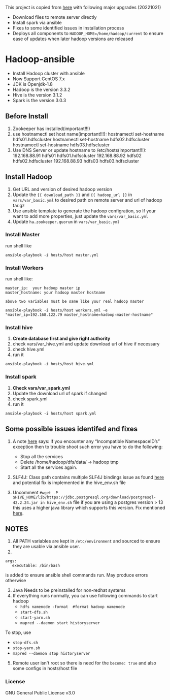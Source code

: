 This project is copied from [here](https://github.com/ZidaneCA/hadoop-ansible) with following major upgrades (20221021)
- Download files to remote server directly
- Install spark via ansible
- Fixes to some identified issues in installation process
- Deploys all components to `HADOOP_HOME=/home/hadoop/current` to ensure ease of updates when later hadoop versions are released

# Hadoop-ansible
- Install Hadoop cluster with ansible
- Now Support CentOS 7.x
- JDK is  Openjdk-1.8
- Hadoop is the version 3.3.2
- Hive is the version 3.1.2
- Spark is the version 3.0.3

## Before Install
1. Zookeeper has installed(important!!!)
2. use hostnamectl set host name(important!!!):
    hostnamectl set-hostname hdfs01.hdfscluster
    hostnamectl set-hostname hdfs02.hdfscluster
    hostnamectl set-hostname hdfs03.hdfscluster
3. Use DNS Server or update hostname to /etc/hosts(important!!!):
    192.168.88.91 hdfs01 hdfs01.hdfscluster
    192.168.88.92 hdfs02 hdfs02.hdfscluster
    192.168.88.93 hdfs03 hdfs03.hdfscluster

## Install Hadoop
1. Get URL and version of desired hadoop version
2. Update the `{{ download_path }}` and `{{ hadoop_url }}` in `vars/var_basic.yml` to desired path on remote server and url of hadoop tar.gz
3. Use ansible template to generate the hadoop configration, so If your want to add more properties, just update the `vars/var_basic.yml` 
4. Update `ha.zookeeper.quorum` in `vars/var_basic.yml`


### Install Master

run shell like

```
ansible-playbook -i hosts/host master.yml
```

### Install Workers

run shell like:
```
master_ip:  your hadoop master ip
master_hostname: your hadoop master hostname

above two variables must be same like your real hadoop master

ansible-playbook -i hosts/host workers.yml -e "master_ip=192.168.122.79 master_hostname=hadoop-master-hostname"

```

### Install hive
1. **Create database first and give right authority**
2. check vars/var_hive.yml and update download url of hive if necessary
3. check hive.yml
4. run it

```
ansible-playbook -i hosts/host hive.yml
```


### Install spark
1. **Check vars/var_spark.yml**
2. Update the download url of spark if changed
3. check spark.yml
4. run it

```
ansible-playbook -i hosts/host spark.yml

```

## Some possible issues identifed and fixes
1. A note [here](https://www.projectpro.io/hadoop-tutorial/big-data-hadoop-tutorial) says:
   If you encounter any “Incompatible NamespaceID’s” exception then to trouble shoot such error you have to do the following:
   - Stop all the services
   - Delete /home/hadoop/dfs/data/ -> hadoop tmp
   - Start all the services again.

2. SLF4J: Class path contains multiple SLF4J bindings issue as found [here](https://issues.apache.org/jira/browse/HIVE-22915)  and potential fix is implemented in the hive_env.sh file

3. Uncomment `#wget -P $HIVE_HOME/lib/https://jdbc.postgresql.org/download/postgresql-42.2.24.jar in hive_env.sh` file if you are using a postgres version > 13
   this uses a higher java library which supports this version. Fix mentioned [here](https://stackoverflow.com/questions/64210167/unable-to-connect-to-postgres-db-due-to-the-authentication-type-10-is-not-suppor).


## NOTES
1. All PATH variables are kept in `/etc/environment` and sourced to ensure they are usable via ansible user.
2. 
  ```
  args:
     executable: /bin/bash
  ```
   is added to ensure ansible shell commands run. May produce errors otherwise

3. Java Needs to be preinstalled for non-redhat systems
4. If everything runs normally, you can use following commands to start hadoop
   - `hdfs namenode -format  #format hadoop namenode`
   - `start-dfs.sh`
   - `start-yarn.sh`
   - `mapred --daemon start historyserver`

  To stop, use
   - `stop-dfs.sh`
   - `stop-yarn.sh`
   - `mapred --daemon stop historyserver`

5. Remote user isn't root so there is need for the `become: true` and also some configs in hosts/host file


### License

GNU General Public License v3.0
